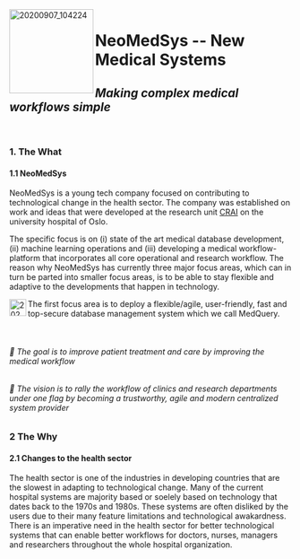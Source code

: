 <img align="left" width="150" alt="20200907_104224" src="https://user-images.githubusercontent.com/29639563/180003274-6b40f5e8-ddc8-40ec-8bc5-74320dd0bfcc.png">

# NeoMedSys -- New Medical Systems
## *Making complex medical workflows simple*

<br clear="left"/>

### 1. The What
#### 1.1 NeoMedSys 
NeoMedSys is a young tech company focused on contributing to technological change in the health sector. The company was established on work and ideas that were developed at the research unit [CRAI](https://crai.no/) on the university hospital of Oslo.

The specific focus is on (i) state of the art medical database development, (ii) machine learning operations and (iii) developing a medical workflow-platform that incorporates all core operational and research workflow. The reason why NeoMedSys has currently three major focus areas, which can in turn be parted into smaller focus areas, is to be able to stay flexible and adaptive to the developments that happen in technology.

<img align="left" width="30" alt="20200907_104224" src="https://user-images.githubusercontent.com/29639563/180003274-6b40f5e8-ddc8-40ec-8bc5-74320dd0bfcc.png">

The first focus area is to deploy a flexible/agile, user-friendly, fast and top-secure database management system which we call MedQuery. 

<br clear="left"/>

###### 🚀 The goal is to improve patient treatment and care by improving the medical workflow

###### 🌈 The vision is to rally the workflow of clinics and research departments under one flag by becoming a trustworthy, agile and modern centralized system provider
### 2 The Why
#### 2.1 Changes to the health sector
The health sector is one of the industries in developing countries that are the slowest in adapting to technological change. Many of the current hospital systems are majority based or soelely based on technology that dates back to the 1970s and 1980s. These systems are often disliked by the users due to their many feature limitations and technological awakardness. There is an imperative need in the health sector for better technological systems that can enable better workflows for doctors, nurses, managers and researchers throughout the whole hospital organization. 

<!--
2. problem
2.2 health sector
- flexibility
- decentralized
- no modern approach
- old security systems that incetivises completely closing off the systems and stopping further development due to securtiy risks
- no way to work agile

The effect of improving this is improved patient treatment/care, better collaboration intra/inter departments and . 

2.1 NeoMedSys
The aim is to make AI a main component of the workflow-platform. 
**Here are some ideas to get you started:**

🙋‍♀️ A short introduction - what is your organization all about?
🌈 Contribution guidelines - how can the community get involved?
👩‍💻 Useful resources - where can the community find your docs? Is there anything else the community should know?
🍿 Fun facts - what does your team eat for breakfast?
🧙 Remember, you can do mighty things with the power of [Markdown](https://docs.github.com/github/writing-on-github/getting-started-with-writing-and-formatting-on-github/basic-writing-and-formatting-syntax)
-->
